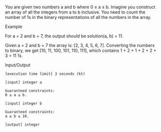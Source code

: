 You are given two numbers a and b where 0 ≤ a ≤ b. Imagine you construct an array of all the integers from a to b inclusive. You need to count the number of 1s in the binary representations of all the numbers in the array.

Example

For a = 2 and b = 7, the output should be
solution(a, b) = 11.

Given a = 2 and b = 7 the array is: [2, 3, 4, 5, 6, 7]. Converting the numbers to binary, we get [10, 11, 100, 101, 110, 111], which contains 1 + 2 + 1 + 2 + 2 + 3 = 11 1s.

Input/Output

    [execution time limit] 3 seconds (kt)

    [input] integer a

    Guaranteed constraints:
    0 ≤ a ≤ b.

    [input] integer b

    Guaranteed constraints:
    a ≤ b ≤ 10.

    [output] integer
